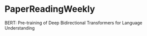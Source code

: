 # PaperReadingWeekly




BERT: Pre-training of Deep Bidirectional Transformers for Language Understanding
